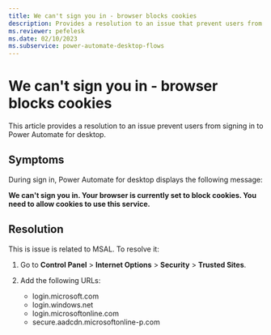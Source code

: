 ```yaml
---
title: We can't sign you in - browser blocks cookies
description: Provides a resolution to an issue that prevent users from signing in to Power Automate for desktop.
ms.reviewer: pefelesk
ms.date: 02/10/2023
ms.subservice: power-automate-desktop-flows
---
```


# We can't sign you in - browser blocks cookies

This article provides a resolution to an issue prevent users from signing in to Power Automate for desktop.

## Symptoms

During sign in, Power Automate for desktop displays the following message:

**We can't sign you in. Your browser is currently set to block cookies. You need to allow cookies to use this service.**

## Resolution

This is issue is related to MSAL. To resolve it:

1. Go to **Control Panel** > **Internet Options** > **Security** > **Trusted Sites**.

1. Add the following URLs:

    - login.microsoft.com
    - login.windows.net
    - login.microsoftonline.com
    - secure.aadcdn.microsoftonline-p.com
